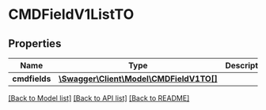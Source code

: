 # CMDFieldV1ListTO

## Properties
Name | Type | Description | Notes
------------ | ------------- | ------------- | -------------
**cmdfields** | [**\Swagger\Client\Model\CMDFieldV1TO[]**](CMDFieldV1TO.md) |  | [optional] 

[[Back to Model list]](../README.md#documentation-for-models) [[Back to API list]](../README.md#documentation-for-api-endpoints) [[Back to README]](../README.md)


